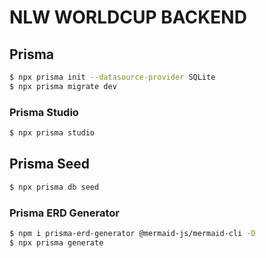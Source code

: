 # NLW WORLDCUP BACKEND

## Prisma
```bash
$ npx prisma init --datasource-provider SQLite
$ npx prisma migrate dev
```

### Prisma Studio
```bash
$ npx prisma studio
```

## Prisma Seed
```bash
$ npx prisma db seed
```

### Prisma ERD Generator
```bash
$ npm i prisma-erd-generator @mermaid-js/mermaid-cli -D
$ npx prisma generate
```